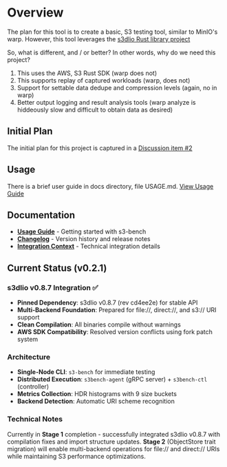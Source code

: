 # Overview
The plan for this tool is to create a basic, S3 testing tool, similar to MinIO's warp.  However, this tool leverages the [s3dlio Rust library project](https://github.com/russfellows/s3dlio)

So, what is different, and / or better?  In other words, why do we need this project?

1. This uses the AWS, S3 Rust SDK (warp does not)
2. This supports replay of captured workloads (warp, does not)
3. Support for settable data dedupe and compression levels (again, no in warp)
4. Better output logging and result analysis tools (warp analyze is hiddeously slow and difficult to obtain data as desired)


## Initial Plan
The initial plan for this project is captured in a [Discussion item #2](https://github.com/russfellows/warp-test/discussions/2)

## Usage
There is a brief user guide in docs directory, file USAGE.md.
[View Usage Guide](docs/USAGE.md)

## Documentation
- **[Usage Guide](docs/USAGE.md)** - Getting started with s3-bench
- **[Changelog](docs/CHANGELOG.md)** - Version history and release notes
- **[Integration Context](docs/INTEGRATION_CONTEXT.md)** - Technical integration details

## Current Status (v0.2.1)

### s3dlio v0.8.7 Integration ✅
- **Pinned Dependency**: s3dlio v0.8.7 (rev cd4ee2e) for stable API
- **Multi-Backend Foundation**: Prepared for file://, direct://, and s3:// URI support
- **Clean Compilation**: All binaries compile without warnings
- **AWS SDK Compatibility**: Resolved version conflicts using fork patch system

### Architecture
- **Single-Node CLI**: `s3-bench` for immediate testing
- **Distributed Execution**: `s3bench-agent` (gRPC server) + `s3bench-ctl` (controller)
- **Metrics Collection**: HDR histograms with 9 size buckets
- **Backend Detection**: Automatic URI scheme recognition

### Technical Notes
Currently in **Stage 1** completion - successfully integrated s3dlio v0.8.7 with compilation fixes and import structure updates. **Stage 2** (ObjectStore trait migration) will enable multi-backend operations for file:// and direct:// URIs while maintaining S3 performance optimizations.


